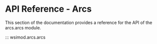 # API Reference - Arcs

This section of the documentation provides a reference for the API of the  arcs.arcs module.

::: wsimod.arcs.arcs